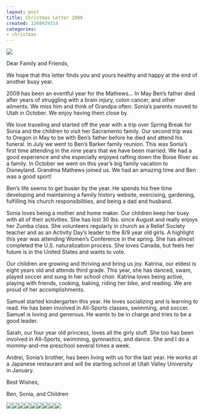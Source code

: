 ```yaml
---
layout: post
title: Christmas Letter 2009
created: 1260929314
categories:
- christmas
---
```

<a href="http://picasaweb.google.com/lh/photo/hYQiPyMh35B_9GZCCs5cGg?authkey=Gv1sRgCITcp-nJz4WqlQE&feat=embedwebsite"><img src="http://lh5.ggpht.com/_1QSoMNgJOoY/SyhI2kF6qlI/AAAAAAAAAjM/l9ufkpxTCs0/s400/2009_03_21_12_40.jpg" /></a>

Dear Family and Friends,

We hope that this letter finds you and yours healthy and happy at the end of another busy year.  

2009 has been an eventful year for the Mathews…  In May Ben’s father died after years of struggling with a brain injury, colon cancer, and other ailments.  We miss him and think of Grandpa often.  Sonia’s parents moved to Utah in October.  We enjoy having them close by.

We love traveling and started off the year with a trip over Spring Break for Sonia and the children to visit her Sacramento family.  Our second trip was to Oregon in May to be with Ben’s father before he died and attend his funeral.  In July we went to Ben’s Barker family reunion.  This was Sonia’s first time attending in the nine years that we have been married.  We had a good experience and she especially enjoyed rafting down the Boise River as a family.  In October we went on this year’s big family vacation to Disneyland.  Grandma Mathews joined us.  We had an amazing time and Ben was a good sport!  

Ben’s life seems to get busier by the year.  He spends his free time developing and maintaining a family history website, exercising, gardening, fulfilling his church responsibilities, and being a dad and husband.

Sonia loves being a mother and home maker. Our children keep her busy with all of their activities.  She has lost 30 lbs. since August and really enjoys her Zumba class.  She volunteers regularly in church as a Relief Society teacher and as an Activity Day’s leader to the 8/9 year old girls.  A highlight this year was attending Women’s Conference in the spring.  She has almost completed the U.S. naturalization process.   She loves Canada, but feels her future is in the United States and wants to vote. 

Our children are growing and thriving and bring us joy.  Katrina, our eldest is eight years old and attends third grade.  This year, she has danced, swam, played soccer and sung in her school choir.  Katrina loves being active, playing with friends, cooking, baking, riding her bike, and reading.  We are proud of her accomplishments.

Samuel started kindergarten this year.  He loves socializing and is learning to read. He has been involved in All-Sports classes, swimming, and soccer.  Samuel is loving and generous.  He wants to be in charge and tries to be a good leader.

Sarah, our four year old princess, loves all the girly stuff.  She too has been involved in All–Sports, swimming, gymnastics, and dance.  She and I do a mommy-and-me preschool several times a week.  

Andrei, Sonia’s brother, has been living with us for the last year.  He works at a Japanese restaurant and will be starting school at Utah Valley University in January.  

Best Wishes,

Ben, Sonia, and Children

<a href="http://picasaweb.google.com/lh/photo/UfpUv33-cq9SF6MHOFKRZQ?authkey=Gv1sRgCITcp-nJz4WqlQE&feat=embedwebsite"><img src="http://lh5.ggpht.com/_1QSoMNgJOoY/SyhI3Y4D98I/AAAAAAAAAjQ/0SRpfjNFQBc/s288/2009_10_11_18_37.jpg" /></a><a href="http://picasaweb.google.com/lh/photo/FQgvKgbYupLKiKat8paIgA?authkey=Gv1sRgCITcp-nJz4WqlQE&feat=embedwebsite"><img src="http://lh5.ggpht.com/_1QSoMNgJOoY/SyhI32qtRDI/AAAAAAAAAkM/67D0E_WslqI/s288/2009_04_01_18_20-001.jpg" /></a><a href="http://picasaweb.google.com/lh/photo/Ov2_4Nl7BKyruYWHTK7Axw?authkey=Gv1sRgCITcp-nJz4WqlQE&feat=embedwebsite"><img src="http://lh6.ggpht.com/_1QSoMNgJOoY/SyhI5WU4hLI/AAAAAAAAAkY/LPkz_V6Iekk/s288/2009_05_07_18_52-001.jpg" /></a><a href="http://picasaweb.google.com/lh/photo/4jk5W13f7MQhum2fhkivuQ?authkey=Gv1sRgCITcp-nJz4WqlQE&feat=embedwebsite"><img src="http://lh4.ggpht.com/_1QSoMNgJOoY/SyhI6gWdpcI/AAAAAAAAAkg/SIsmTv--Ico/s288/2009_04_11_09_22.jpg" /></a><a href="http://picasaweb.google.com/lh/photo/WYvXsn79jbllD5OUW4wehg?authkey=Gv1sRgCITcp-nJz4WqlQE&feat=embedwebsite"><img src="http://lh6.ggpht.com/_1QSoMNgJOoY/SyhI7s4j0KI/AAAAAAAAAko/cBcFQmoUNb8/s288/2009_10_10_18_55-002.jpg" /></a><a href="http://picasaweb.google.com/lh/photo/FX2CasBvwRXeN2sw4DD2Cw?authkey=Gv1sRgCITcp-nJz4WqlQE&feat=embedwebsite"><img src="http://lh5.ggpht.com/_1QSoMNgJOoY/SyhI8PIAyAI/AAAAAAAAAk0/LEAVZuIO7q8/s288/2009_04_16_10_51-001.jpg" /></a><a href="http://picasaweb.google.com/lh/photo/Kl60XiWKyuVd6Xo3I__VDg?authkey=Gv1sRgCITcp-nJz4WqlQE&feat=embedwebsite"><img src="http://lh6.ggpht.com/_1QSoMNgJOoY/SyhI8-_CWHI/AAAAAAAAAlA/hi99LRiaghU/s288/2009_05_01_11_02-002.jpg" /></a><a href="http://picasaweb.google.com/lh/photo/MQ2n1nWztGzpS6qSIHBeSA?authkey=Gv1sRgCITcp-nJz4WqlQE&feat=embedwebsite"><img src="http://lh4.ggpht.com/_1QSoMNgJOoY/SyhI9bBGOVI/AAAAAAAAAlI/oRCTSCSAW1E/s288/2009_10_10_19_00-001.jpg" /></a><a href="http://picasaweb.google.com/lh/photo/wQjfG7wkD3JhEmOW2k-ffA?authkey=Gv1sRgCITcp-nJz4WqlQE&feat=embedwebsite"><img src="http://lh3.ggpht.com/_1QSoMNgJOoY/SyhI9iXct3I/AAAAAAAAAlU/flkI6x1-XYY/s288/082.JPG" /></a>
